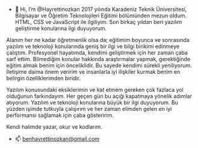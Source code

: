 - 👋 Hi, I’m @Hayrettinozkan
2017 yılında Karadeniz Teknik Üniversitesi, Bilgisayar ve Öğretim Teknolojileri Eğitimi bölümünden mezun oldum. HTML, CSS ve JavaScript ile ilgiliyim. Son birkaç yıldan beri yazılım geliştirme konularına ilgi duyuyorum.

 Alanım her ne kadar öğretmenlik olsa da; eğitimim boyunca ve sonrasında yazılım ve teknoloji konularında geniş bir ilgi ve bilgi birikimi edinmeye çalıştım. Profesyonel hayatımda, kendimi geliştirmek için her zaman çaba sarf ettim. Bilmediğim konular hakkında araştırmalar yapmak, gerektiğinde eğitim almak benim için önceliklidir. Bu sayede kendimi sürekli yeniliyorum. İletişime daima önem veririm 
ve insanlarla iyi ilişkiler kurmak benim en belirgin özelliklerimden biridir.

 Yazılım konusundaki eksiklerimin ve kat etmem gereken çok fazlaca yol olduğunun farkındayım. Her geçen gün bu açığı kapatmaya yönelik adımlar atıyorum. Yazılım ve teknoloji konularına büyük bir ilgi duyuyorum. Bu yüzden işimde tutkuyla çalışırım ve her zaman elimden gelen en iyi performansı sağlamak için çaba gösteririm.

Kendi halimde yazar,  okur ve kodlarım.
- 📫 benhayrettinozkan@gmail.com

<!---
Hayrettinozkan/Hayrettinozkan is a ✨ special ✨ repository because its `README.md` (this file) appears on your GitHub profile.
You can click the Preview link to take a look at your changes.
--->

